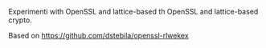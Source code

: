 Experimenti with OpenSSL and lattice-based th OpenSSL and lattice-based
crypto.

Based on https://github.com/dstebila/openssl-rlwekex
